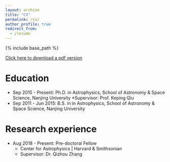 ```yaml
---
layout: archive
title: "CV"
permalink: /cv/
author_profile: true
redirect_from:
  - /resume
---
```


{% include base_path %}

[Click here to download a pdf version](/files/Liu_Junhao_CV.pdf)

Education
======
* Sep 2015 - Present: Ph.D. in Astrophysics, School of Astronomy & Space Science, Nanjing University
 *Supervisor: Prof. Keping Qiu
* Sep 2011 - Jun 2015: B.S. in in Astrophysics, School of Astronomy & Space Science, Nanjing University

Research experience
======
* Aug 2018 - Present: Pre-doctoral Fellow
  * Center for Astrophysics | Harvard & Smithsonian
  * Supervisor: Dr. Qizhou Zhang

  
